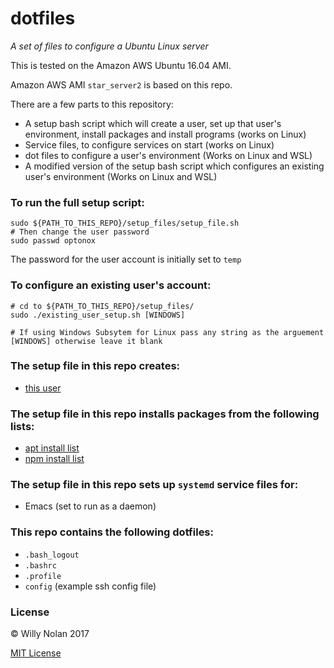 # dotfiles
*A set of files to configure a Ubuntu Linux server*
 
This is tested on the Amazon AWS Ubuntu 16.04 AMI.
 
Amazon AWS AMI `star_server2` is based on this repo.

There are a few parts to this repository:
- A setup bash script which will create a user, set up that user's environment, install packages and install programs (works on Linux)
- Service files, to configure services on start (works on Linux)
- dot files to configure a user's environment (Works on Linux and WSL)
- A modified version of the setup bash script which configures an existing user's environment (Works on Linux and WSL)

### To run the full setup script:
```shell
sudo ${PATH_TO_THIS_REPO}/setup_files/setup_file.sh
# Then change the user password
sudo passwd optonox
```

The password for the user account is initially set to `temp`

### To configure an existing user's account:
```shell
# cd to ${PATH_TO_THIS_REPO}/setup_files/
sudo ./existing_user_setup.sh [WINDOWS]

# If using Windows Subsytem for Linux pass any string as the arguement [WINDOWS] otherwise leave it blank
```

### The setup file in this repo creates:
- [this user](setup_files/setupfile.sh#L5)

### The setup file in this repo installs packages from the following lists:
- [apt install list](setup_files/apt_files.txt)
- [npm install list](setup_files/npm_files.txt)

### The setup file in this repo sets up `systemd` service files for:
- Emacs (set to run as a daemon)

### This repo contains the following dotfiles:
- `.bash_logout`
- `.bashrc`
- `.profile`
- `config` (example ssh config file)

### License

:copyright: Willy Nolan 2017 

[MIT License](http://en.wikipedia.org/wiki/MIT_License)

